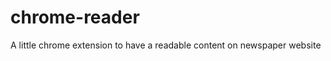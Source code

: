 chrome-reader
=============

A little chrome extension to have a readable content on newspaper website

